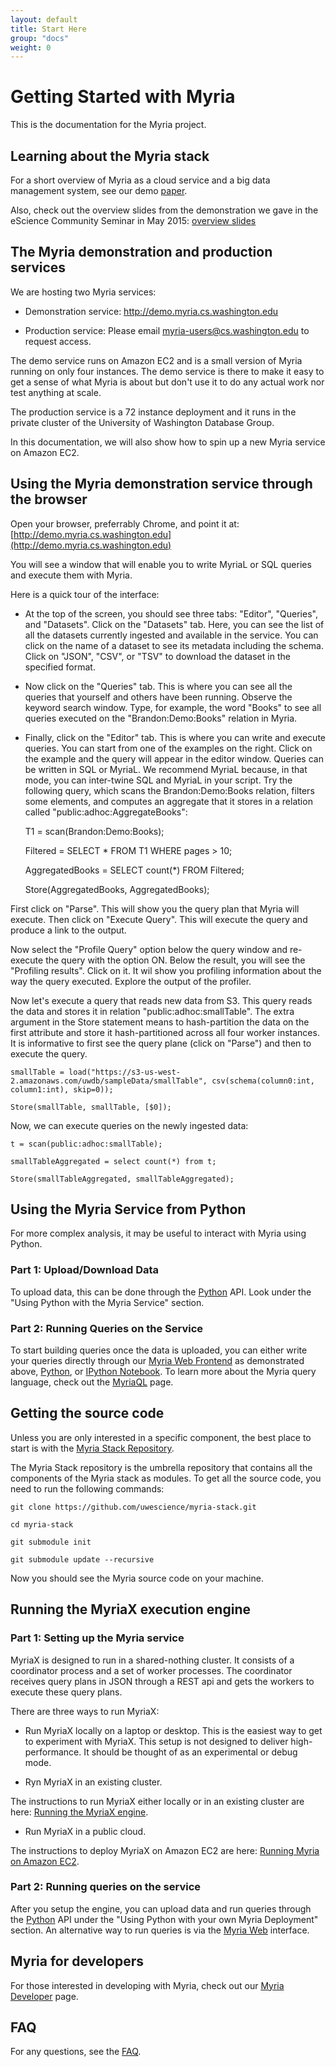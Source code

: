 ```yaml
---
layout: default
title: Start Here 
group: "docs"
weight: 0
---
```


# Getting Started with Myria

This is the documentation for the Myria project. 

## Learning about the Myria stack

For a short overview of Myria as a cloud service and a big data management system, see our demo [paper](http://myria.cs.washington.edu/publications/Halperin_Myria_demo_SIGMOD_2014.pdf).

Also, check out the overview slides from the demonstration we gave in the eScience Community Seminar in May 2015:  [overview slides](./myria-overview-may2015.pdf)


## The Myria demonstration and production services

We are hosting two Myria services:

- Demonstration service: http://demo.myria.cs.washington.edu

- Production service: Please email myria-users@cs.washington.edu to request access.

The demo service runs on Amazon EC2 and is a small version of Myria running on only four instances.
The demo service is there to make it easy to get a sense of what Myria is about but don't use it to do any actual work
nor test anything at scale.

The production service is a 72 instance deployment and it runs in the private cluster of the University of Washington
Database Group. 

In this documentation, we will also show how to spin up a new Myria service on Amazon EC2.



## Using the Myria demonstration service through the browser


Open your browser, preferrably Chrome, and point it at: [http://demo.myria.cs.washington.edu](http://demo.myria.cs.washington.edu)

You will see a window that will enable you to write MyriaL or SQL queries and execute them with Myria. 

Here is a quick tour of the interface:

- At the top of the screen, you should see three tabs: "Editor", "Queries", and "Datasets".
Click on the "Datasets" tab. Here, you can see the list of all the datasets currently ingested
and available in the service. You can click on the name of a dataset to see its metadata
including the schema.  Click on "JSON", "CSV", or "TSV" to download the dataset in the
specified format.

- Now click on the "Queries" tab. This is where you can see all the queries that yourself
and others have been running. Observe the keyword search window. Type, for example, 
the word "Books" to see all queries executed on the "Brandon:Demo:Books" relation
in Myria.

- Finally, click on the "Editor" tab. This is where you can write and execute queries.
You can start from one of the examples on the right. Click on the example and the
query will appear in the editor window. Queries can be written in SQL or MyriaL. We
recommend MyriaL because, in that mode, you can inter-twine SQL and MyriaL in your
script. Try the following query, which scans the Brandon:Demo:Books relation,
filters some elements, and computes an aggregate that it stores in a relation
called "public:adhoc:AggregateBooks":

    T1 = scan(Brandon:Demo:Books);

    Filtered = SELECT * FROM T1 WHERE pages > 10;

    AggregatedBooks = SELECT count(*) FROM Filtered;

    Store(AggregatedBooks, AggregatedBooks);


First click on "Parse". This will show you the query plan that Myria will
execute. Then click on "Execute Query". This will execute the query and
produce a link to the output. 

Now select  the "Profile Query" option below the query window and
re-execute the query with the option ON.  Below the result, you will
see the "Profiling results". Click on it. It wil show you profiling information
about the way the query executed. Explore the output of the profiler.

Now let's execute a query that reads new data from S3. This query
reads the data and stores it in relation "public:adhoc:smallTable". The
extra argument in the Store statement means to hash-partition the
data on the first attribute and store it hash-partitioned across all
four worker instances. It is informative to first see the query plane (click on "Parse")
and then to execute the query.

    smallTable = load("https://s3-us-west-2.amazonaws.com/uwdb/sampleData/smallTable", csv(schema(column0:int, column1:int), skip=0));

    Store(smallTable, smallTable, [$0]);


Now, we can execute queries on the newly ingested data:

    t = scan(public:adhoc:smallTable);

    smallTableAggregated = select count(*) from t;

    Store(smallTableAggregated, smallTableAggregated);

  

## Using the Myria Service from Python

For more complex analysis, it may be useful to interact with Myria using Python.

### Part 1: Upload/Download Data
To upload data, this can be done through the [Python](myriapython.html) API. Look under the "Using Python with the Myria Service" section.

### Part 2: Running Queries on the Service

To start building queries once the data is uploaded, you can either write your queries directly through our [Myria Web Frontend](https://demo.myria.cs.washington.edu/editor) as demonstrated above, [Python](myriapython.html), or [IPython Notebook](https://github.com/uwescience/myria-python/blob/master/ipnb%20examples/myria%20examples.ipynb). To learn more about the Myria query language, check out the [MyriaQL](myriaql.html) page.




## Getting the source code 

Unless you are only interested in a specific component, the best place to 
start is with the [Myria Stack Repository](https://github.com/uwescience/myria-stack).

The Myria Stack repository is the umbrella repository that contains all the
components of the Myria stack as modules. To get all the source code, you
need to run the following commands:

    git clone https://github.com/uwescience/myria-stack.git

    cd myria-stack

    git submodule init

    git submodule update --recursive

Now you should see the Myria source code on your machine.



## Running the MyriaX execution engine

### Part 1: Setting up the Myria service
MyriaX is designed to run in a shared-nothing cluster. It consists of
a coordinator process and a set of worker processes. The coordinator receives query
plans in JSON through a REST api and gets the workers to
execute these query plans.

There are three ways to run MyriaX:

- Run MyriaX locally on a laptop or desktop. This is the easiest
way to get to experiment with MyriaX. This setup is not designed
to deliver high-performance. It should be thought of as an experimental
or debug mode. 

- Ryn MyriaX in an existing cluster.

The instructions to run MyriaX either locally or in an existing cluster are here:  [Running the MyriaX engine](myriaX.html). 

- Run MyriaX in a public cloud.

The instructions to deploy MyriaX on Amazon EC2 are here: [Running Myria on Amazon EC2](myria-ec2.html).

### Part 2: Running queries on the service
After you setup the engine, you can upload data and run queries through the [Python](myriapython.html) API under the "Using Python with your own Myria Deployment" section. An alternative way to run queries is via the [Myria Web](myriaweb.html) interface.

## Myria for developers

For those interested in developing with Myria, check out our [Myria Developer](developer.html) page. 

## FAQ

For any questions, see the [FAQ](faq.html). 
